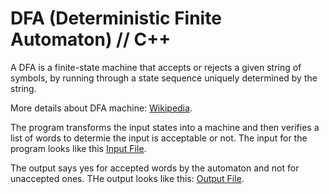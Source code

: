 # DFA (Deterministic Finite Automaton) // C++

A DFA is a finite-state machine that accepts or rejects a given string of symbols, by running through a state sequence uniquely determined by the string.

More details about DFA machine: [Wikipedia](https://en.wikipedia.org/wiki/Deterministic_finite_automaton).

The program transforms the input states into a machine and then verifies a list of words to determie the input is acceptable or not. The input for the program looks like this [Input File](dfa_lfa/lfa_in).

The output says yes for accepted words by the automaton and not for unaccepted ones. THe output looks like this: [Output File](dfa_lfa/lfa_out).
